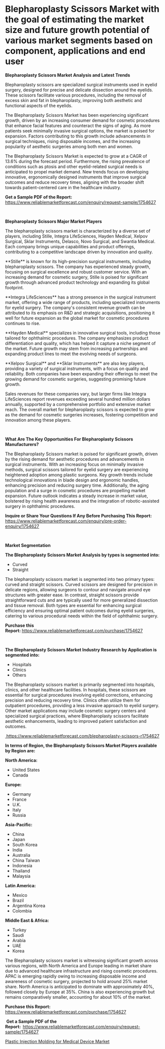<p><h1>Blepharoplasty Scissors Market with the goal of estimating the market size and future growth potential of various market segments based on component, applications and end user</h1></p><p><strong>Blepharoplasty Scissors Market Analysis and Latest Trends</strong></p>
<p><p>Blepharoplasty scissors are specialized surgical instruments used in eyelid surgery, designed for precise and delicate dissection around the eyelids. These scissors facilitate various procedures, including the removal of excess skin and fat in blepharoplasty, improving both aesthetic and functional aspects of the eyelids.</p><p>The Blepharoplasty Scissors Market has been experiencing significant growth, driven by an increasing consumer demand for cosmetic procedures that enhance facial features and counteract the signs of aging. As more patients seek minimally invasive surgical options, the market is poised for expansion. Factors contributing to this growth include advancements in surgical techniques, rising disposable incomes, and the increasing popularity of aesthetic surgeries among both men and women.</p><p>The Blepharoplasty Scissors Market is expected to grow at a CAGR of 13.6% during the forecast period. Furthermore, the rising prevalence of conditions such as ptosis and other eyelid-related surgical needs is anticipated to propel market demand. New trends focus on developing innovative, ergonomically designed instruments that improve surgical outcomes and reduce recovery times, aligning with the broader shift towards patient-centered care in the healthcare industry.</p></p>
<p><strong>Get a Sample PDF of the Report:&nbsp;</strong> <a href="https://www.reliablemarketforecast.com/enquiry/request-sample/1754627?utm_campaign=2524&utm_medium=2&utm_source=Github&utm_content=ia&utm_term=03032025&utm_id=blepharoplasty-scissors">https://www.reliablemarketforecast.com/enquiry/request-sample/1754627</a></p>
<p>&nbsp;</p>
<p><strong>Blepharoplasty Scissors Major Market Players</strong></p>
<p><p>The blepharoplasty scissors market is characterized by a diverse set of players, including Stille, Integra LifeSciences, Hayden Medical, Xelpov Surgical, Sklar Instruments, Delasco, Novo Surgical, and Swantia Medical. Each company brings unique capabilities and product offerings, contributing to a competitive landscape driven by innovation and quality.</p><p>**Stille** is known for its high-precision surgical instruments, including blepharoplasty scissors. The company has experienced steady growth, focusing on surgical excellence and robust customer service. With an increasing demand for cosmetic surgery, Stille is poised for significant growth through advanced product technology and expanding its global footprint.</p><p>**Integra LifeSciences** has a strong presence in the surgical instrument market, offering a wide range of products, including specialized instruments for eyelid surgery. The company's consistent revenue growth can be attributed to its emphasis on R&D and strategic acquisitions, positioning it well for future expansion as the global market for cosmetic procedures continues to rise.</p><p>**Hayden Medical** specializes in innovative surgical tools, including those tailored for ophthalmic procedures. The company emphasizes product differentiation and quality, which has helped it capture a niche segment of the market. Future growth may stem from increasing partnerships and expanding product lines to meet the evolving needs of surgeons.</p><p>**Xelpov Surgical** and **Sklar Instruments** are also key players, providing a variety of surgical instruments, with a focus on quality and reliability. Both companies have been expanding their offerings to meet the growing demand for cosmetic surgeries, suggesting promising future growth.</p><p>Sales revenues for these companies vary, but larger firms like Integra LifeSciences report revenues exceeding several hundred million dollars annually, supported by a comprehensive portfolio and extensive market reach. The overall market for blepharoplasty scissors is expected to grow as the demand for cosmetic surgeries increases, fostering competition and innovation among these players.</p></p>
<p>&nbsp;</p>
<p><strong>What Are The Key Opportunities For Blepharoplasty Scissors Manufacturers?</strong></p>
<p><p>The Blepharoplasty Scissors market is poised for significant growth, driven by the rising demand for aesthetic procedures and advancements in surgical instruments. With an increasing focus on minimally invasive methods, surgical scissors tailored for eyelid surgery are experiencing heightened adoption among plastic surgeons. Key growth trends include technological innovations in blade design and ergonomic handles, enhancing precision and reducing surgery time. Additionally, the aging population and a surge in cosmetic procedures are propelling market expansion. Future outlook indicates a steady increase in market value, bolstered by rising health awareness and the integration of robotic-assisted surgery in ophthalmic procedures.</p></p>
<p><strong>Inquire or Share Your Questions If Any Before Purchasing This Report:</strong> <a href="https://www.reliablemarketforecast.com/enquiry/pre-order-enquiry/1754627?utm_campaign=2524&utm_medium=2&utm_source=Github&utm_content=ia&utm_term=03032025&utm_id=blepharoplasty-scissors">https://www.reliablemarketforecast.com/enquiry/pre-order-enquiry/1754627</a></p>
<p>&nbsp;</p>
<p><strong>Market Segmentation</strong></p>
<p><strong>The Blepharoplasty Scissors Market Analysis by types is segmented into:</strong></p>
<p><ul><li>Curved</li><li>Straight</li></ul></p>
<p><p>The blepharoplasty scissors market is segmented into two primary types: curved and straight scissors. Curved scissors are designed for precision in delicate regions, allowing surgeons to contour and navigate around eye structures with greater ease. In contrast, straight scissors provide straightforward cuts and are typically used for more generalized dissection and tissue removal. Both types are essential for enhancing surgical efficiency and ensuring optimal patient outcomes during eyelid surgeries, catering to various procedural needs within the field of ophthalmic surgery.</p></p>
<p><strong>Purchase this Report:&nbsp;</strong><a href="https://www.reliablemarketforecast.com/purchase/1754627?utm_campaign=2524&utm_medium=2&utm_source=Github&utm_content=ia&utm_term=03032025&utm_id=blepharoplasty-scissors">https://www.reliablemarketforecast.com/purchase/1754627</a></p>
<p>&nbsp;</p>
<p><strong>The Blepharoplasty Scissors Market Industry Research by Application is segmented into:</strong></p>
<p><ul><li>Hospitals</li><li>Clinics</li><li>Others</li></ul></p>
<p><p>The Blepharoplasty scissors market is primarily segmented into hospitals, clinics, and other healthcare facilities. In hospitals, these scissors are essential for surgical procedures involving eyelid corrections, enhancing precision and reducing recovery time. Clinics often utilize them for outpatient procedures, providing a less invasive approach to eyelid surgery. Other market applications may include cosmetic surgery centers and specialized surgical practices, where Blepharoplasty scissors facilitate aesthetic enhancements, leading to improved patient satisfaction and outcomes.</p></p>
<p><a href="https://www.reliablemarketforecast.com/blepharoplasty-scissors-r1754627?utm_campaign=2524&utm_medium=2&utm_source=Github&utm_content=ia&utm_term=03032025&utm_id=blepharoplasty-scissors">&nbsp;https://www.reliablemarketforecast.com/blepharoplasty-scissors-r1754627</a></p>
<p><strong>In terms of Region, the Blepharoplasty Scissors Market Players available by Region are:</strong></p>
<p>
    <p> <strong> North America: </strong>
        <ul>
            <li>United States</li>
            <li>Canada</li>
        </ul>
        </p> 
    <p> <strong> Europe: </strong>
        <ul>
            <li>Germany</li>
            <li>France</li>
            <li>U.K.</li>
            <li>Italy</li>
            <li>Russia</li>
        </ul>
        </p> 
    <p> <strong> Asia-Pacific: </strong>
        <ul>
            <li>China</li>
            <li>Japan</li>
            <li>South Korea</li>
            <li>India</li>
            <li>Australia</li>
            <li>China Taiwan</li>
            <li>Indonesia</li>
            <li>Thailand</li>
            <li>Malaysia</li>
        </ul>
        </p> 
    <p> <strong> Latin America: </strong>
        <ul>
            <li>Mexico</li>
            <li>Brazil</li>
            <li>Argentina Korea</li>
            <li>Colombia</li>
        </ul>
        </p> 
    <p> <strong> Middle East & Africa: </strong>
        <ul>
            <li>Turkey</li>
            <li>Saudi</li>
            <li>Arabia</li>
            <li>UAE</li>
            <li>Korea</li>
        </ul>
    </p>
    </p>
<p><p>The Blepharoplasty scissors market is witnessing significant growth across various regions, with North America and Europe leading in market share due to advanced healthcare infrastructure and rising cosmetic procedures. APAC is emerging rapidly owing to increasing disposable income and awareness of cosmetic surgery, projected to hold around 25% market share. North America is anticipated to dominate with approximately 40%, followed closely by Europe at 35%. China is also experiencing growth but remains comparatively smaller, accounting for about 10% of the market.</p></p>
<p><strong>Purchase this Report: </strong><a href="https://www.reliablemarketforecast.com/purchase/1754627?utm_campaign=2524&utm_medium=2&utm_source=Github&utm_content=ia&utm_term=03032025&utm_id=blepharoplasty-scissors">https://www.reliablemarketforecast.com/purchase/1754627</a></p>
<p>&nbsp;<strong>Get a Sample PDF of the Report:&nbsp;&nbsp;</strong><a href="https://www.reliablemarketforecast.com/enquiry/request-sample/1754627?utm_campaign=2524&utm_medium=2&utm_source=Github&utm_content=ia&utm_term=03032025&utm_id=blepharoplasty-scissors">https://www.reliablemarketforecast.com/enquiry/request-sample/1754627</a></p>
<p><strong></strong></p>
<p><p><a href="https://github.com/viipposahko25/Market-Research-Report-List-1/blob/main/plastic-injection-molding-for-medical-device-market.md?utm_campaign=2524&utm_medium=2&utm_source=Github&utm_content=ia&utm_term=03032025&utm_id=blepharoplasty-scissors">Plastic Injection Molding for Medical Device Market</a></p></p>